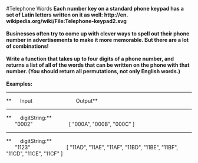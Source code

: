 #Telephone Words
**Each number key on a standard phone keypad has a set of Latin letters written on it as well: http://en.
wikipedia.org/wiki/File:Telephone-keypad2.svg
<br />
<br />
Businesses often try to come up with clever ways to spell out their phone number in advertisements to make it more memorable. But there are a lot of combinations!
<br />
<br />
Write a function that takes up to four digits of a phone number, and returns a list of all of the words that can be written on the phone with that number. (You should return all permutations, not only English words.)**
<br />
<br />
**Examples:**
<hr />
**&nbsp;&nbsp;&nbsp;&nbsp;&nbsp;&nbsp;Input&nbsp;&nbsp;&nbsp;&nbsp;&nbsp;&nbsp;&nbsp;&nbsp;&nbsp;&nbsp;&nbsp;&nbsp;&nbsp;&nbsp;&nbsp;&nbsp;&nbsp;&nbsp;&nbsp;&nbsp;&nbsp;&nbsp;&nbsp;&nbsp;&nbsp;&nbsp;&nbsp;&nbsp;&nbsp;&nbsp;Output**
<hr />
**&nbsp;&nbsp;&nbsp;&nbsp;&nbsp;&nbsp;digitString:**
<br />
&nbsp;&nbsp;&nbsp;&nbsp;&nbsp;&nbsp;"0002"&nbsp;&nbsp;&nbsp;&nbsp;&nbsp;&nbsp;&nbsp;&nbsp;&nbsp;&nbsp;&nbsp;&nbsp;&nbsp;&nbsp;&nbsp;&nbsp;&nbsp;&nbsp;&nbsp;&nbsp;&nbsp;&nbsp;&nbsp;&nbsp;&nbsp;[ "000A", "000B", "000C" ]
<hr />
**&nbsp;&nbsp;&nbsp;&nbsp;&nbsp;&nbsp;digitString:**
<br />
&nbsp;&nbsp;&nbsp;&nbsp;&nbsp;&nbsp;"1123"&nbsp;&nbsp;&nbsp;&nbsp;&nbsp;&nbsp;&nbsp;&nbsp;&nbsp;&nbsp;&nbsp;&nbsp;&nbsp;&nbsp;&nbsp;&nbsp;&nbsp;&nbsp;&nbsp;&nbsp;&nbsp;&nbsp;&nbsp;&nbsp;&nbsp;[ "11AD", "11AE", "11AF", "11BD", "11BE", "11BF", "11CD", "11CE", "11CF" ]
